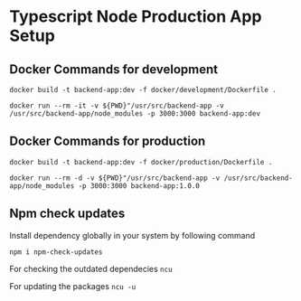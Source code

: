 # Typescript Node Production App Setup

## Docker Commands for development

`docker build -t backend-app:dev -f docker/development/Dockerfile .`

`docker run --rm -it -v ${PWD}"/usr/src/backend-app -v /usr/src/backend-app/node_modules -p 3000:3000 backend-app:dev`

## Docker Commands for production

`docker build -t backend-app:dev -f docker/production/Dockerfile .`

`docker run --rm -d -v ${PWD}"/usr/src/backend-app -v /usr/src/backend-app/node_modules -p 3000:3000 backend-app:1.0.0`

## Npm check updates

Install dependency globally in your system by following command

`npm i npm-check-updates`

For checking the outdated dependecies `ncu`

For updating the packages `ncu -u`
